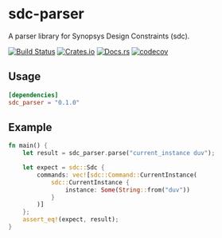 # sdc-parser
A parser library for Synopsys Design Constraints (sdc).

[![Build Status](https://dev.azure.com/dalance/sdc-parser/_apis/build/status/dalance.sdc-parser?branchName=master)](https://dev.azure.com/dalance/sdc-parser/_build/latest?definitionId=1&branchName=master)
[![Crates.io](https://img.shields.io/crates/v/sdc-parser.svg)](https://crates.io/crates/sdc-parser)
[![Docs.rs](https://docs.rs/sdc-parser/badge.svg)](https://docs.rs/sdc-parser)
[![codecov](https://codecov.io/gh/dalance/sdc-parser/branch/master/graph/badge.svg)](https://codecov.io/gh/dalance/sdc-parser)

## Usage

```Cargo.toml
[dependencies]
sdc_parser = "0.1.0"
```

## Example

```rust
fn main() {
    let result = sdc_parser.parse("current_instance duv");

    let expect = sdc::Sdc {
        commands: vec![sdc::Command::CurrentInstance(
            sdc::CurrentInstance {
                instance: Some(String::from("duv"))
            }
        )]
    };
    assert_eq!(expect, result);
}
```
